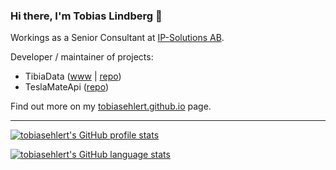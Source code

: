### Hi there, I'm Tobias Lindberg 👋

Workings as a Senior Consultant at [IP-Solutions AB](https://ip-solutions.se).

Developer / maintainer of projects:
-  TibiaData ([www](https://tibiadata.com) | [repo](https://github.com/TibiaData))
-  TeslaMateApi ([repo](https://github.com/tobiasehlert/teslamateapi))

Find out more on my [tobiasehlert.github.io](https://tobiasehlert.github.io) page.

---

[![tobiasehlert's GitHub profile stats](https://github-readme-stats.vercel.app/api?username=tobiasehlert&count_private=true&show_icons=true&include_all_commits=true)](https://github.com/tobiasehlert)

[![tobiasehlert's GitHub language stats](https://github-readme-stats.vercel.app/api/top-langs/?username=tobiasehlert&langs_count=8&layout=compact&card_width=445)](https://github.com/tobiasehlert)

<!--
**tobiasehlert/tobiasehlert** is a ✨ _special_ ✨ repository because its `README.md` (this file) appears on your GitHub profile.

Here are some ideas to get you started:

- 🔭 I’m currently working on ...
- 🌱 I’m currently learning ...
- 👯 I’m looking to collaborate on ...
- 🤔 I’m looking for help with ...
- 💬 Ask me about ...
- 📫 How to reach me: ...
- 😄 Pronouns: ...
- ⚡ Fun fact: ...
-->
